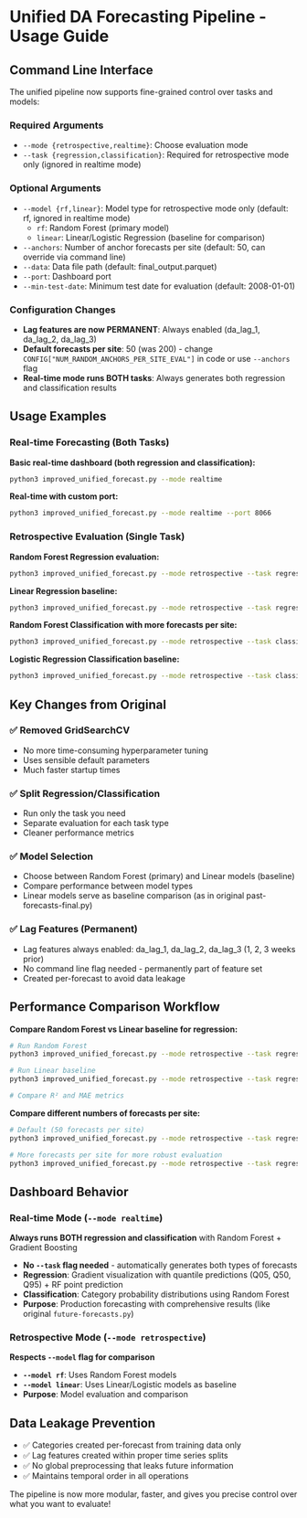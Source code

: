 # Unified DA Forecasting Pipeline - Usage Guide

## Command Line Interface

The unified pipeline now supports fine-grained control over tasks and models:

### Required Arguments
- `--mode {retrospective,realtime}`: Choose evaluation mode
- `--task {regression,classification}`: Required for retrospective mode only (ignored in realtime mode)

### Optional Arguments
- `--model {rf,linear}`: Model type for retrospective mode only (default: rf, ignored in realtime mode)
  - `rf`: Random Forest (primary model)
  - `linear`: Linear/Logistic Regression (baseline for comparison)
- `--anchors`: Number of anchor forecasts per site (default: 50, can override via command line)
- `--data`: Data file path (default: final_output.parquet)
- `--port`: Dashboard port
- `--min-test-date`: Minimum test date for evaluation (default: 2008-01-01)

### Configuration Changes
- **Lag features are now PERMANENT**: Always enabled (da_lag_1, da_lag_2, da_lag_3)
- **Default forecasts per site**: 50 (was 200) - change `CONFIG["NUM_RANDOM_ANCHORS_PER_SITE_EVAL"]` in code or use `--anchors` flag
- **Real-time mode runs BOTH tasks**: Always generates both regression and classification results

## Usage Examples

### Real-time Forecasting (Both Tasks)

**Basic real-time dashboard (both regression and classification):**
```bash
python3 improved_unified_forecast.py --mode realtime
```

**Real-time with custom port:**
```bash
python3 improved_unified_forecast.py --mode realtime --port 8066
```

### Retrospective Evaluation (Single Task)

**Random Forest Regression evaluation:**
```bash
python3 improved_unified_forecast.py --mode retrospective --task regression --model rf
```

**Linear Regression baseline:**
```bash
python3 improved_unified_forecast.py --mode retrospective --task regression --model linear
```

**Random Forest Classification with more forecasts per site:**
```bash
python3 improved_unified_forecast.py --mode retrospective --task classification --model rf --anchors 100
```

**Logistic Regression Classification baseline:**
```bash
python3 improved_unified_forecast.py --mode retrospective --task classification --model linear
```

## Key Changes from Original

### ✅ Removed GridSearchCV
- No more time-consuming hyperparameter tuning
- Uses sensible default parameters
- Much faster startup times

### ✅ Split Regression/Classification
- Run only the task you need
- Separate evaluation for each task type
- Cleaner performance metrics

### ✅ Model Selection
- Choose between Random Forest (primary) and Linear models (baseline)
- Compare performance between model types
- Linear models serve as baseline comparison (as in original past-forecasts-final.py)

### ✅ Lag Features (Permanent)
- Lag features always enabled: da_lag_1, da_lag_2, da_lag_3 (1, 2, 3 weeks prior)
- No command line flag needed - permanently part of feature set
- Created per-forecast to avoid data leakage

## Performance Comparison Workflow

**Compare Random Forest vs Linear baseline for regression:**
```bash
# Run Random Forest
python3 improved_unified_forecast.py --mode retrospective --task regression --model rf

# Run Linear baseline  
python3 improved_unified_forecast.py --mode retrospective --task regression --model linear

# Compare R² and MAE metrics
```

**Compare different numbers of forecasts per site:**
```bash
# Default (50 forecasts per site)
python3 improved_unified_forecast.py --mode retrospective --task regression --model rf

# More forecasts per site for more robust evaluation
python3 improved_unified_forecast.py --mode retrospective --task regression --model rf --anchors 200
```

## Dashboard Behavior

### Real-time Mode (`--mode realtime`)
**Always runs BOTH regression and classification** with Random Forest + Gradient Boosting
- **No `--task` flag needed** - automatically generates both types of forecasts
- **Regression**: Gradient visualization with quantile predictions (Q05, Q50, Q95) + RF point prediction
- **Classification**: Category probability distributions using Random Forest
- **Purpose**: Production forecasting with comprehensive results (like original `future-forecasts.py`)

### Retrospective Mode (`--mode retrospective`)
**Respects `--model` flag for comparison**
- **`--model rf`**: Uses Random Forest models
- **`--model linear`**: Uses Linear/Logistic models as baseline
- **Purpose**: Model evaluation and comparison

## Data Leakage Prevention

- ✅ Categories created per-forecast from training data only
- ✅ Lag features created within proper time series splits
- ✅ No global preprocessing that leaks future information
- ✅ Maintains temporal order in all operations

The pipeline is now more modular, faster, and gives you precise control over what you want to evaluate!